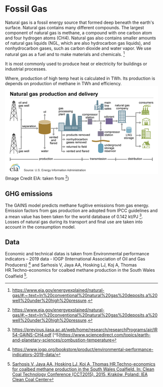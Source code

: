 # Fossil Gas

Natural gas is a fossil energy source that formed deep beneath the earth's surface. Natural gas contains many different compounds. The largest component of natural gas is methane, a compound with one carbon atom and four hydrogen atoms (CH4). Natural gas also contains smaller amounts of natural gas liquids (NGL, which are also hydrocarbon gas liquids), and nonhydrocarbon gases, such as carbon dioxide and water vapor. We use natural gas as a fuel and to make materials and chemicals. [^2]

It is most commonly used to produce heat or electricity for buildings or industrial processes.

Where, production of high temp heat is calculated in TWh. Its production is depends on production of methane in TWh and efficiency.
![](Industry_gaz.png)
(Image Credit EIA: taken from [^2]) 

## GHG emissions 

The GAINS model predicts methane fugitive emissions from gas energy. Emission factors from gas production are adopted from IPCC guidelines and a mean value has been taken for the world database of 0.142 kt/PJ [^4]. Losses of natural gas during its transport and final use are taken into account in the consumption model. 


## Data     

Economic and technical datas is taken from Environmental performance indicators – 2019 data - IOGP (International Association of Oil and Gas Producers) [^1] and Sarhosis V, Jaya AA, Hosking LJ, Koj A, Thomas HR.Techno-economics for coalbed methane production in the South Wales Coalfield [^3].



[^1]: https://www.iogp.org/bookstore/product/environmental-performance-indicators-2019-data/

[^2]: https://www.eia.gov/energyexplained/natural-gas/#:~:text=In%20conventional%20natural%20gas%20deposits,a%20well%20under%20high%20pressure.

[^3]: [Sarhosis V, Jaya AA, Hosking LJ, Koj A, Thomas HR.Techno-economics for coalbed methane production in the South Wales Coalfield. In: Clean Coal
Technology Conference (CCT2015). 2015, Kraków, Poland: IEA Clean Coal
Center](https://eprint.ncl.ac.uk/file_store/production/219105/A20E5895-2DAF-4D6F-91DF-79776D756247.pdf)
[^4]: https://previous.iiasa.ac.at/web/home/research/researchPrograms/air/IR54-GAINS-CH4.pdf
[^5]https://www.sciencedirect.com/topics/earth-and-planetary-sciences/combustion-temperature